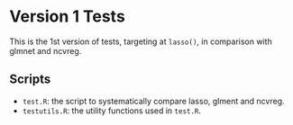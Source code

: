 # Version 1 Tests

This is the 1st version of tests, targeting at `lasso()`, in comparison with glmnet and ncvreg.


## Scripts
- `test.R`: the script to systematically compare lasso, glment and ncvreg.
- `testutils.R`: the utility functions used in `test.R`.
